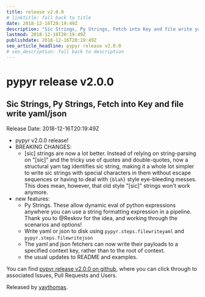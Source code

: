 ```yaml
---
title: release v2.0.0
# linktitle: fall back to title
date: 2018-12-16T20:19:49Z
description: "Sic Strings, Py Strings, Fetch into Key and file write yaml/json"
lastmod: 2018-12-16T20:19:49Z
publishdate: 2018-12-16T20:19:49Z
seo_article_headline: pypyr release v2.0.0
# seo_description: fall back to description
---
```

# pypyr release v2.0.0
## Sic Strings, Py Strings, Fetch into Key and file write yaml/json
Release Date: 2018-12-16T20:19:49Z

- pypyr v2.0.0 release!
- BREAKING CHANGES:
   - [sic] strings are now a lot better. Instead of relying on string-parsing on "[sic]" and the tricky use of quotes and double-quotes, now a structural yam tag identifies sic string, making it a whole lot simpler to write sic strings with special characters in them without escape sequences or having to deal with `{blah}` style eye-bleeding messes. This does mean, however, that old style "[sic]" strings won't work anymore.
- new features:
  - Py Strings. These allow dynamic eval of python expressions anywhere you can use a string formatting expression in a pipeline. Thank you to  @Reskov for the idea, and working through the scenarios and options!
  - Write yaml or json to disk using `pypyr.steps.filewriteyaml` and `pypyr.steps.filewritejson`
  - The yaml and json fetchers can now write their payloads to a specified context key, rather than to the root of context.
  - the usual updates to README and examples.

You can find [pypyr release v2.0.0 on github](https://github.com/pypyr/pypyr/releases/tag/v2.0.0), where you can 
click through to associated Issues, Pull Requests and Users.

Released by [yaythomas](https://github.com/yaythomas).


